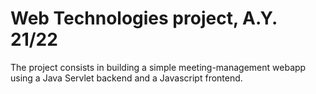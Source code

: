 # Web Technologies project, A.Y. 21/22

The project consists in building a simple meeting-management webapp using a Java Servlet backend and a Javascript frontend.
